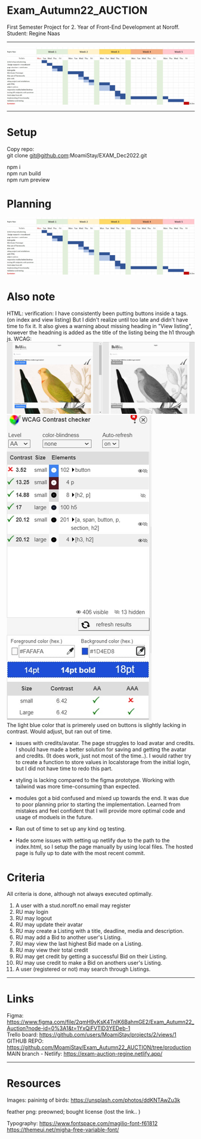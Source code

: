 # Exam_Autumn22_AUCTION
First Semester Project for 2. Year of Front-End Development at Noroff. 
Student: Regine Naas

********************

![Bidwell](./submission/images/Gantt_regine.jpg?raw=true "Bidwell")

********************

# Setup
Copy repo:  
git clone git@github.com:MoamiStay/EXAM_Dec2022.git  

npm i  
npm run build  
npm rum preview  

# Planning
![Gantt Chart](./submission/images/Gantt_regine.jpg?raw=true "Gantt Chart")

# Also note

HTML:   verification: I have consistently been putting buttons inside a tags. (on index and view listing) But I didn't realize until too late and didn't have time to fix it. It also gives a warning about missing heading in "View listing", however the headning is added as the title of the listing being the h1 through js.
WCAG:   ![Color-blind WCAG](./submission/images/colorblindWcag.jpg?raw=true "Color-blind WCAG")
![Color contrast WCAG](./submission/images/colorContrast.jpg?raw=true "Color contrast WCAG") <br>
The light blue color that is primerely used on buttons is slightly lacking in contrast. Would adjust, but ran out of time.

* issues with credits/avatar. The page struggles to load avatar and credits. I should have made a better solution for saving and getting the avatar and credits. (It does work, just not most of the time..). I would rather try to create a function to store values in localstorage from the initial login, but I did not have time to redo this part. 
* styling is lacking compared to the figma prototype. Working with tailwind was more time-consuming than expected.
* modules got a bid confused and mixed up towards the end. It was due to poor planning prior to starting the implementation. Learned from mistakes and feel confident that I will provide more optimal code and usage of moduels in the future.
* Ran out of time to set up any kind og testing.

* Hade some issues with setting up netlify due to the path to the index.html, so I setup the page manually by using local files. The hosted page is fully up to date with the most recent commit. 

# Criteria

All criteria is done, although not always executed optimally.

1. A user with a stud.noroff.no email may register
2. RU may login
3. RU may logout
4. RU may update their avatar
5. RU may create a Listing with a title, deadline, media and description.
6. RU may add a Bid to another user's Listing.
7. RU may view the last highest Bid made on a Listing.
8. RU may view their total credit
9. RU may get credit by getting a successful Bid on their Listing.
10. RU may use credit to make a Bid on anothers user's Listing.
11. A user (registered or not) may search through Listings.


********************

# Links

Figma:                           https://www.figma.com/file/2qmH9vKsK4TnIK6BahmGE2/Exam_Autumn22_Auction?node-id=0%3A1&t=1YxQiFVTlD3YEDeb-1<br>
Trello board:                    https://github.com/users/MoamiStay/projects/2/views/1 <br>
GITHUB REPO:                     https://github.com/MoamiStay/Exam_Autumn22_AUCTION/tree/production <br>
MAIN branch - Netlify:           https://exam-auction-regine.netlify.app/ <br>

********************

# Resources

Images:
painintg of birds: https://unsplash.com/photos/ddKNTAwZu3k

feather png: preowned; bought license (lost the link.. )

Typography:
https://www.fontspace.com/magilio-font-f61812 <br>
https://themeui.net/migha-free-variable-font/
